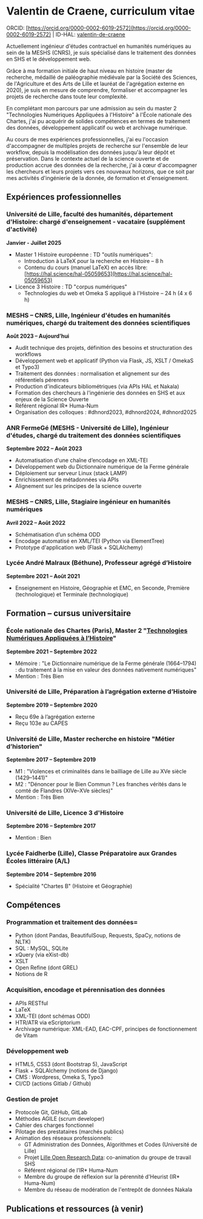 # Valentin de Craene, curriculum vitae

ORCID: [https://orcid.org/0000-0002-6019-2572](https://orcid.org/0000-0002-6019-2572) | ID-HAL: [valentin-de-craene ](https://cv.hal.science/valentin-de-craene) 

Actuellement ingénieur d'études contractuel en humanités numériques au sein de la MESHS (CNRS), je suis spécialisé dans le traitement des données en SHS et le développement web.

Grâce à ma formation initiale de haut niveau en histoire (master de recherche, médaillé de paléographie médiévale par la Société des Sciences, de l'Agriculture et des Arts de Lille et lauréat de l'agrégation externe en 2020), je suis en mesure de comprendre, formaliser et accompagner les projets de recherche dans toute leur complexité.

En complétant mon parcours par une admission au sein du master 2 "Technologies Numériques Appliquées à l'Histoire" à l'École nationale des Chartes, j'ai pu acquérir de solides compétences en termes de traitement des données, développement applicatif ou web et archivage numérique.

Au cours de mes expériences professionnelles, j'ai eu l'occasion d'accompagner de multiples projets de recherche sur l'ensemble de leur workflow, depuis la modélisation des données jusqu'à leur dépôt et préservation. Dans le contexte actuel de la science ouverte et de production accrue des données de la recherche, j'ai à cœur d'accompagner les chercheurs et leurs projets vers ces nouveaux horizons, que ce soit par mes activités d'ingénierie de la donnée, de formation et d'enseignement.

## Expériences professionnelles

### Université de Lille, faculté des humanités, département d'Histoire: chargé d'enseignement - vacataire (supplément d'activité)
**Janvier - Juillet 2025**

- Master 1 Histoire européenne : TD "outils numériques":
    - Introduction à LaTeX pour la recherche en Histoire – 8 h
    - Contenu du cours (manuel LaTeX) en accès libre: [https://hal.science/hal-05059653](https://hal.science/hal-05059653)
- Licence 3 Histoire : TD "corpus numériques"
    - Technologies du web et Omeka S appliqué à l'Histoire – 24 h (4 x 6 h)

### MESHS – CNRS, Lille, Ingénieur d'études en humanités numériques, chargé du traitement des données scientifiques
**Août 2023 – Aujourd’hui**

- Audit technique des projets, définition des besoins et structuration des workflows
- Développement web et applicatif (Python via Flask, JS, XSLT / OmekaS et Typo3)
- Traitement des données : normalisation et alignement sur des référentiels pérennes
- Production d'indicateurs bibliométriques (via APIs HAL et Nakala)
- Formation des chercheurs à l'ingénierie des données en SHS et aux enjeux de la Science Ouverte
- Référent régional IR\* Huma-Num
- Organisation des colloques : \#dhnord2023, \#dhnord2024, \#dhnord2025

### ANR FermeGé (MESHS - Université de Lille), Ingénieur d'études, chargé du traitement des données scientifiques
**Septembre 2022 – Août 2023**

- Automatisation d'une chaîne d’encodage en XML-TEI
- Développement web du Dictionnaire numérique de la Ferme générale
- Déploiement sur serveur Linux (stack LAMP)
- Enrichissement de métadonnées via APIs
- Alignement sur les principes de la science ouverte

### MESHS – CNRS, Lille, Stagiaire ingénieur en humanités numériques
**Avril 2022 – Août 2022**

- Schématisation d’un schéma ODD
- Encodage automatisé en XML/TEI (Python via ElementTree)
- Prototype d'application web (Flask + SQLAlchemy)

### Lycée André Malraux (Béthune), Professeur agrégé d’Histoire
**Septembre 2021 – Août 2021**

- Enseignement en Histoire, Géographie et EMC, en Seconde, Première (technologique) et Terminale (technologique)

## Formation – cursus universitaire

### École nationale des Chartes (Paris), Master 2 "[Technologies Numériques Appliquées à l’Histoire](https://www.chartes.psl.eu/sites/default/files/public/media/document/2024-09/maquette-m2-tnah_2024.pdf)"
**Septembre 2021 – Septembre 2022**

- Mémoire : "Le Dictionnaire numérique de la Ferme générale (1664–1794) : du traitement à la mise en valeur des données nativement numériques"
- Mention : Très Bien

### Université de Lille, Préparation à l’agrégation externe d’Histoire
**Septembre 2019 – Septembre 2020**

- Reçu 69e à l’agrégation externe
- Reçu 103e au CAPES

### Université de Lille, Master recherche en histoire "Métier d’historien"
**Septembre 2017 – Septembre 2019**

- M1 : "Violences et criminalités dans le bailliage de Lille au XVe siècle (1429–1441)"
- M2 : "Dénoncer pour le Bien Commun ? Les franches vérités dans le comté de Flandres (XIVe–XVe siècles)"
- Mention : Très Bien

### Université de Lille, Licence 3 d'Histoire
**Septembre 2016 – Septembre 2017**

- Mention : Bien

### Lycée Faidherbe (Lille), Classe Préparatoire aux Grandes Écoles littéraire (A/L)
**Septembre 2014 – Septembre 2016**

- Spécialité "Chartes B" (Histoire et Géographie)

## Compétences

### Programmation et traitement des données=
- Python (dont Pandas, BeautifulSoup, Requests, SpaCy, notions de NLTK)
- SQL : MySQL, SQLite
- xQuery (via eXist-db)
- XSLT
- Open Refine (dont GREL)
- Notions de R

### Acquisition, encodage et pérennisation des données
- APIs RESTful
- LaTeX
- XML-TEI (dont schémas ODD)
- HTR/ATR via eScriptorium
- Archivage numérique: XML-EAD, EAC-CPF, principes de fonctionnement de Vitam

### Développement web
- HTML5, CSS3 (dont Bootstrap 5), JavaScript
- Flask + SQLAlchemy (notions de Django)
- CMS : Wordpress, Omeka S, Typo3
- CI/CD (actions Gitlab / Github)

### Gestion de projet
- Protocole Git, GitHub, GitLab
- Méthodes AGILE (scrum developer)
- Cahier des charges fonctionnel
- Pilotage des prestataires (marchés publics)
- Animation des réseaux professionnels:
    - GT Administration des Données, Algorithmes et Codes (Université de Lille)
    - Projet [Lille Open Research Data](https://recherche.data.gouv.fr/fr/page/lord-lille-open-research-data-2): co-animation du groupe de travail SHS
    - Référent régional de l’IR\* Huma-Num
    - Membre du groupe de réflexion sur la pérennité d'Heurist (IR\* Huma-Num)
    - Membre du réseau de modération de l'entrepôt de données Nakala

## Publications et ressources (à venir)
